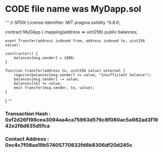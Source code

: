 # CODE file name was MyDapp.sol
'''
// SPDX-License-Identifier: MIT
pragma solidity ^0.8.0;

contract MyDApp {
    mapping(address => uint256) public balances;

    event Transfer(address indexed from, address indexed to, uint256 value);

    constructor() {
        balances[msg.sender] = 1000;
    }

    function transfer(address to, uint256 value) external {
        require(balances[msg.sender] >= value, "Insufficient balance");
        balances[msg.sender] -= value;
        balances[to] += value;
        emit Transfer(msg.sender, to, value);
    }
}
'''

### Transaction Hash :  0xf2d26f198cea3094aa4ca75963d576c8f080ac5a982ad3f1942e2f8d635d5fca
### Contact Address : 0xc4c7f08aa19b57405770832fd6b8306df20d245c

